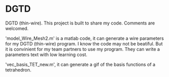 # DGTD
DGTD (thin-wire).
This project is built to share my code. Comments are welcomed.

'model_Wire_Mesh2.m' is a matlab code, it can generate a wire parameters for my DGTD (thin-wire) program. I know the code may not be beatiful. But it is convinient for my team partners to use my program. They can write a parameters text with low learning cost.

'vec_basis_TET_new.m', it can generate a gif of the basis functions of a tetrahedron.
